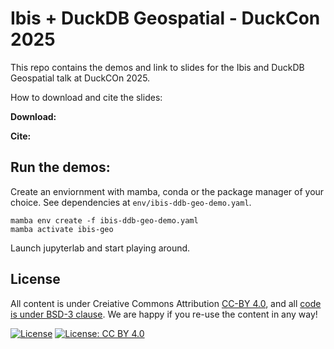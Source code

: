 # Ibis + DuckDB Geospatial - DuckCon 2025  

This repo contains the demos and link to slides for the Ibis and DuckDB Geospatial talk at DuckCOn 2025. 

How to download and cite the slides: 

**Download:** 

**Cite:** 

## Run the demos:
Create an enviornment with mamba, conda or the package manager of your choice. See dependencies at `env/ibis-ddb-geo-demo.yaml`.    

```
mamba env create -f ibis-ddb-geo-demo.yaml
mamba activate ibis-geo
```

Launch jupyterlab and start playing around. 


## License

All content is under Creiative Commons Attribution [CC-BY 4.0](https://creativecommons.org/licenses/by/4.0/legalcode.txt), and all [code is under BSD-3 clause](). We are happy if you re-use the content in any way!

[![License](https://img.shields.io/badge/License-BSD%203--Clause-blue.svg)](https://opensource.org/licenses/BSD-3-Clause) [![License: CC BY 4.0](https://img.shields.io/badge/License-CC%20BY%204.0-lightgrey.svg)](https://creativecommons.org/licenses/by/4.0/)











